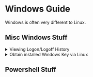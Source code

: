 # Windows Guide

Windows is often very different to Linux.

## Misc Windows Stuff

<details>
<summary>Viewing Logon/Logoff History</summary>

----
see [answer](https://answers.microsoft.com/en-us/windows/forum/all/i-want-to-view-login-history-for-the-last-week/5fe01b49-0570-47c1-bf1f-edf2efed8202)

You can use the **Event Viewer** to see this information.

1. Open **Event Viewer**.
2. In the Event Viewer, in the **Navigation Pane** on the **left side**.

   a. Expand **Applications and Services Logs** (might take a few minutes to load) / **Microsoft** / **Windows** / **User Profile Service**

   b. Click the **Operational** folder.

4. At the top of the **Center section**, you will see the Events list sorted by Date/Time and Event ID.

   a. The **Event ID 2** is a **Logon** and the **Event ID 4** is a **Logoff**.

5. Select one of these events and, in the bottom pane, you will see the information showing the User Name that was Logged on or Logged Off on that date at that time.

   a. Scroll down to the Date and Time that you are looking for.

Can also use Filters....

----
</details>

<details>
<summary>Obtain installed Windows Key via Linux</summary>

----
Install chntpw tool.

```
sudo apt install chntpw
```

To look into the relevant registry file mount the Windows disk and open it like so:

```
chntpw -e /path/to/windisk/Windows/System32/config/software
```

Now to get the decoded DigitalProductId enter this command:

```
dpi \Microsoft\Windows NT\CurrentVersion\DigitalProductId
```
----
</details>

## Powershell Stuff
